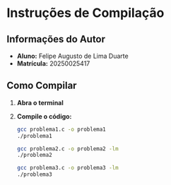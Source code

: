 # Instruções de Compilação

## Informações do Autor

* **Aluno:** Felipe Augusto de Lima Duarte
* **Matrícula:** 20250025417

## Como Compilar

1.  **Abra o terminal** 
2.  **Compile o código:**

    ```bash
    gcc problema1.c -o problema1 
    ./problema1
    ```
    ```bash
    gcc problema2.c -o problema2 -lm
    ./problema2
    ```
    ```bash
    gcc problema3.c -o problema3 -lm
    ./problema3
    ```